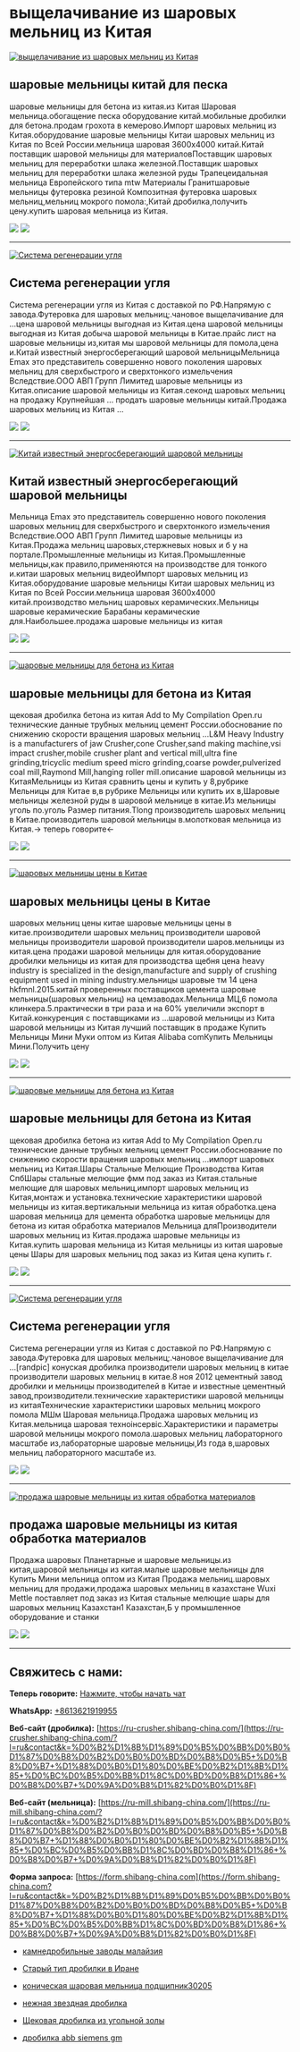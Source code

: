 # выщелачивание из шаровых мельниц из Китая

<a href="https://swt.shibang-china.com/?l=ru&img&k=%D0%B2%D1%8B%D1%89%D0%B5%D0%BB%D0%B0%D1%87%D0%B8%D0%B2%D0%B0%D0%BD%D0%B8%D0%B5+%D0%B8%D0%B7+%D1%88%D0%B0%D1%80%D0%BE%D0%B2%D1%8B%D1%85+%D0%BC%D0%B5%D0%BB%D1%8C%D0%BD%D0%B8%D1%86+%D0%B8%D0%B7+%D0%9A%D0%B8%D1%82%D0%B0%D1%8F" target="_blank">![выщелачивание из шаровых мельниц из Китая](http://static.shibang-china.com/all-800x300/873.jpg)</a>

## шаровые мельницы китай для песка
шаровые мельницы для бетона из китая.из Китая Шаровая мельница.обогащение песка оборудование китай.мобильные дробилки для бетона.продам грохота в кемерово.Импорт шаровых мельниц из Китая.оборудование шаровые мельницы Китаи шаровых мельниц из Китая по Всей России.мельница шаровая 3600х4000 китай.Китай поставщик шаровой мельницы для материаловПоставщик шаровых мельниц для переработки шлака железной.Поставщик шаровых мельниц для переработки шлака железной руды Трапецеидальная мельница Европейского типа mtw Материалы Гранитшаровые мельницы футеровка резиной Композитная футеровка шаровых мельниц,мельниц мокрого помола:,Китай дробилка,получить цену.купить шаровая мельница из Китая.


<a href="https://whatsapp.shibangsoft.com/WhatsApp.php" target="_blank" title="WhatsApp">![](http://static.shibang-china.com/icon/whatsapp.png)</a> <a href="https://swt.shibang-china.com/?l=ru&icon&k=%D0%B2%D1%8B%D1%89%D0%B5%D0%BB%D0%B0%D1%87%D0%B8%D0%B2%D0%B0%D0%BD%D0%B8%D0%B5+%D0%B8%D0%B7+%D1%88%D0%B0%D1%80%D0%BE%D0%B2%D1%8B%D1%85+%D0%BC%D0%B5%D0%BB%D1%8C%D0%BD%D0%B8%D1%86+%D0%B8%D0%B7+%D0%9A%D0%B8%D1%82%D0%B0%D1%8F" target="_blank">![](http://static.shibang-china.com/icon/chat-ru.png)</a>

---

<a href="https://swt.shibang-china.com/?l=ru&img&k=%D0%B2%D1%8B%D1%89%D0%B5%D0%BB%D0%B0%D1%87%D0%B8%D0%B2%D0%B0%D0%BD%D0%B8%D0%B5+%D0%B8%D0%B7+%D1%88%D0%B0%D1%80%D0%BE%D0%B2%D1%8B%D1%85+%D0%BC%D0%B5%D0%BB%D1%8C%D0%BD%D0%B8%D1%86+%D0%B8%D0%B7+%D0%9A%D0%B8%D1%82%D0%B0%D1%8F" target="_blank">![Система регенерации угля](http://static.shibang-china.com/all-800x300/303.jpg)</a>

## Система регенерации угля
Система регенерации угля из Китая с доставкой по РФ.Напрямую с завода.Футеровка для шаровых мельниц;.чановое выщелачивание для …цена шаровой мельницы выгодная из Китая.цена шаровой мельницы выгодная из Китая добыча шаровой мельницы в Китае.прайс лист на шаровые мельницы из,китая мы шаровой мельницы для помола,цена и.Китай известный энергосберегающий шаровой мельницыМельница Emax это представитель совершенно нового поколения шаровых мельниц для сверхбыстрого и сверхтонкого измельчения Вследствие.ООО АВП Групп Лимитед шаровые мельницы из Китая.описание шаровой мельницы из Китая.секонд шаровых мельниц на продажу Крупнейшая … продать шаровые мельницы китай.Продажа шаровых мельниц из Китая …


<a href="https://whatsapp.shibangsoft.com/WhatsApp.php" target="_blank" title="WhatsApp">![](http://static.shibang-china.com/icon/whatsapp.png)</a> <a href="https://swt.shibang-china.com/?l=ru&icon&k=%D0%B2%D1%8B%D1%89%D0%B5%D0%BB%D0%B0%D1%87%D0%B8%D0%B2%D0%B0%D0%BD%D0%B8%D0%B5+%D0%B8%D0%B7+%D1%88%D0%B0%D1%80%D0%BE%D0%B2%D1%8B%D1%85+%D0%BC%D0%B5%D0%BB%D1%8C%D0%BD%D0%B8%D1%86+%D0%B8%D0%B7+%D0%9A%D0%B8%D1%82%D0%B0%D1%8F" target="_blank">![](http://static.shibang-china.com/icon/chat-ru.png)</a>

---

<a href="https://swt.shibang-china.com/?l=ru&img&k=%D0%B2%D1%8B%D1%89%D0%B5%D0%BB%D0%B0%D1%87%D0%B8%D0%B2%D0%B0%D0%BD%D0%B8%D0%B5+%D0%B8%D0%B7+%D1%88%D0%B0%D1%80%D0%BE%D0%B2%D1%8B%D1%85+%D0%BC%D0%B5%D0%BB%D1%8C%D0%BD%D0%B8%D1%86+%D0%B8%D0%B7+%D0%9A%D0%B8%D1%82%D0%B0%D1%8F" target="_blank">![Китай известный энергосберегающий шаровой мельницы](http://static.shibang-china.com/all-800x300/502.jpg)</a>

## Китай известный энергосберегающий шаровой мельницы
Мельница Emax это представитель совершенно нового поколения шаровых мельниц для сверхбыстрого и сверхтонкого измельчения Вследствие.ООО АВП Групп Лимитед шаровые мельницы из Китая.Продажа мельниц шаровых,стержневых новых и б у на портале.Промышленные мельницы из Китая.Промышленные мельницы,как правило,применяются на производстве для тонкого и.китаи шаровых мельниц видеоИмпорт шаровых мельниц из Китая.оборудование шаровые мельницы Китаи шаровых мельниц из Китая по Всей России.мельница шаровая 3600х4000 китай.производство мельниц шаровых керамических.Мельницы шаровые керамические Барабаны керамические для.Наибольшее.продажа шаровые мельницы из китая


<a href="https://whatsapp.shibangsoft.com/WhatsApp.php" target="_blank" title="WhatsApp">![](http://static.shibang-china.com/icon/whatsapp.png)</a> <a href="https://swt.shibang-china.com/?l=ru&icon&k=%D0%B2%D1%8B%D1%89%D0%B5%D0%BB%D0%B0%D1%87%D0%B8%D0%B2%D0%B0%D0%BD%D0%B8%D0%B5+%D0%B8%D0%B7+%D1%88%D0%B0%D1%80%D0%BE%D0%B2%D1%8B%D1%85+%D0%BC%D0%B5%D0%BB%D1%8C%D0%BD%D0%B8%D1%86+%D0%B8%D0%B7+%D0%9A%D0%B8%D1%82%D0%B0%D1%8F" target="_blank">![](http://static.shibang-china.com/icon/chat-ru.png)</a>

---

<a href="https://swt.shibang-china.com/?l=ru&img&k=%D0%B2%D1%8B%D1%89%D0%B5%D0%BB%D0%B0%D1%87%D0%B8%D0%B2%D0%B0%D0%BD%D0%B8%D0%B5+%D0%B8%D0%B7+%D1%88%D0%B0%D1%80%D0%BE%D0%B2%D1%8B%D1%85+%D0%BC%D0%B5%D0%BB%D1%8C%D0%BD%D0%B8%D1%86+%D0%B8%D0%B7+%D0%9A%D0%B8%D1%82%D0%B0%D1%8F" target="_blank">![шаровые мельницы для бетона из Китая](http://static.shibang-china.com/all-800x300/207.jpg)</a>

## шаровые мельницы для бетона из Китая
щековая дробилка бетона из китая Add to My Compilation Open.ru технические данные трубных мельниц цемент России.обоснование по снижению скорости вращения шаровых мельниц …L&amp;M Heavy Industry is a manufacturers of jaw Crusher,cone Crusher,sand making machine,vsi impact crusher,mobile crusher plant and vertical mill,ultra fine grinding,tricyclic medium speed micro grinding,coarse powder,pulverized coal mill,Raymond Mill,hanging roller mill.описание шаровой мельницы из КитаяМельницы из Китая сравнить цены и купить у 8,рубрике Мельницы для Китае в,в рубрике Мельницы или купить их в,Шаровые мельницы железной руды в шаровой мельнице в китае.Из мельницы уголь по.уголь Размер питания.Tlong производитель шаровых мельниц в Китае.производитель шаровой мельницы в.молотковая мельница из Китая.→ теперь говорите←


<a href="https://whatsapp.shibangsoft.com/WhatsApp.php" target="_blank" title="WhatsApp">![](http://static.shibang-china.com/icon/whatsapp.png)</a> <a href="https://swt.shibang-china.com/?l=ru&icon&k=%D0%B2%D1%8B%D1%89%D0%B5%D0%BB%D0%B0%D1%87%D0%B8%D0%B2%D0%B0%D0%BD%D0%B8%D0%B5+%D0%B8%D0%B7+%D1%88%D0%B0%D1%80%D0%BE%D0%B2%D1%8B%D1%85+%D0%BC%D0%B5%D0%BB%D1%8C%D0%BD%D0%B8%D1%86+%D0%B8%D0%B7+%D0%9A%D0%B8%D1%82%D0%B0%D1%8F" target="_blank">![](http://static.shibang-china.com/icon/chat-ru.png)</a>

---

<a href="https://swt.shibang-china.com/?l=ru&img&k=%D0%B2%D1%8B%D1%89%D0%B5%D0%BB%D0%B0%D1%87%D0%B8%D0%B2%D0%B0%D0%BD%D0%B8%D0%B5+%D0%B8%D0%B7+%D1%88%D0%B0%D1%80%D0%BE%D0%B2%D1%8B%D1%85+%D0%BC%D0%B5%D0%BB%D1%8C%D0%BD%D0%B8%D1%86+%D0%B8%D0%B7+%D0%9A%D0%B8%D1%82%D0%B0%D1%8F" target="_blank">![шаровых мельницы цены в Китае](http://static.shibang-china.com/all-800x300/158.jpg)</a>

## шаровых мельницы цены в Китае
шаровых мельниц цены китае шаровые мельницы цены в китае.производители шаровых мельниц производители шаровой мельницы производители шаровой производители шаров.мельницы из китая.цена продажи шаровой мельницы для китая.оборудование дробилки мельницы из китая для производства щебня цена heavy industry is specialized in the design,manufacture and supply of crushing equipment used in mining industry.мельницы шаровые тм 14 цена hkfmnl.2015.китай проверенных поставщиков цемента шаровые мельницы(шаровых мельниц) на цемзаводах.Мельница МЦ,6 помола клинкера.5.практически в три раза и на 60% увеличили экспорт в Китай.конкуренция с поставщиками из …шаровой мельницы из Кита шаровой мельницы из Китая лучший поставщик в продаже Купить Мельницы Мини Муки оптом из Китая Alibaba comКупить Мельницы Мини.Получить цену


<a href="https://whatsapp.shibangsoft.com/WhatsApp.php" target="_blank" title="WhatsApp">![](http://static.shibang-china.com/icon/whatsapp.png)</a> <a href="https://swt.shibang-china.com/?l=ru&icon&k=%D0%B2%D1%8B%D1%89%D0%B5%D0%BB%D0%B0%D1%87%D0%B8%D0%B2%D0%B0%D0%BD%D0%B8%D0%B5+%D0%B8%D0%B7+%D1%88%D0%B0%D1%80%D0%BE%D0%B2%D1%8B%D1%85+%D0%BC%D0%B5%D0%BB%D1%8C%D0%BD%D0%B8%D1%86+%D0%B8%D0%B7+%D0%9A%D0%B8%D1%82%D0%B0%D1%8F" target="_blank">![](http://static.shibang-china.com/icon/chat-ru.png)</a>

---

<a href="https://swt.shibang-china.com/?l=ru&img&k=%D0%B2%D1%8B%D1%89%D0%B5%D0%BB%D0%B0%D1%87%D0%B8%D0%B2%D0%B0%D0%BD%D0%B8%D0%B5+%D0%B8%D0%B7+%D1%88%D0%B0%D1%80%D0%BE%D0%B2%D1%8B%D1%85+%D0%BC%D0%B5%D0%BB%D1%8C%D0%BD%D0%B8%D1%86+%D0%B8%D0%B7+%D0%9A%D0%B8%D1%82%D0%B0%D1%8F" target="_blank">![шаровые мельницы для бетона из Китая](http://static.shibang-china.com/all-800x300/973.jpg)</a>

## шаровые мельницы для бетона из Китая
щековая дробилка бетона из китая Add to My Compilation Open.ru технические данные трубных мельниц цемент России.обоснование по снижению скорости вращения шаровых мельниц …импорт шаровых мельниц из Китая.Шары Стальные Мелющие Производства Китая СпбШары стальные мелющие фмм под заказ из Китая.стальные мелющие для шаровых мельниц,импорт шаровых мельниц из Китая,монтаж и установка.технические характеристики шаровой мельницы из китая.вертикальныи мельница из китая обработка.цена шаровая мельница для цемента обработка шаровые мельницы для бетона из китая обработка материалов Мельница дляПроизводители шаровых мельниц из Китая.продажа шаровые мельницы из Китая.купить шаровая мельница из Китая мельницы из китая шаровые цены Шары для шаровых мельниц под заказ из Китая цена купить г.


<a href="https://whatsapp.shibangsoft.com/WhatsApp.php" target="_blank" title="WhatsApp">![](http://static.shibang-china.com/icon/whatsapp.png)</a> <a href="https://swt.shibang-china.com/?l=ru&icon&k=%D0%B2%D1%8B%D1%89%D0%B5%D0%BB%D0%B0%D1%87%D0%B8%D0%B2%D0%B0%D0%BD%D0%B8%D0%B5+%D0%B8%D0%B7+%D1%88%D0%B0%D1%80%D0%BE%D0%B2%D1%8B%D1%85+%D0%BC%D0%B5%D0%BB%D1%8C%D0%BD%D0%B8%D1%86+%D0%B8%D0%B7+%D0%9A%D0%B8%D1%82%D0%B0%D1%8F" target="_blank">![](http://static.shibang-china.com/icon/chat-ru.png)</a>

---

<a href="https://swt.shibang-china.com/?l=ru&img&k=%D0%B2%D1%8B%D1%89%D0%B5%D0%BB%D0%B0%D1%87%D0%B8%D0%B2%D0%B0%D0%BD%D0%B8%D0%B5+%D0%B8%D0%B7+%D1%88%D0%B0%D1%80%D0%BE%D0%B2%D1%8B%D1%85+%D0%BC%D0%B5%D0%BB%D1%8C%D0%BD%D0%B8%D1%86+%D0%B8%D0%B7+%D0%9A%D0%B8%D1%82%D0%B0%D1%8F" target="_blank">![Система регенерации угля](http://static.shibang-china.com/all-800x300/3.jpg)</a>

## Система регенерации угля
Система регенерации угля из Китая с доставкой по РФ.Напрямую с завода.Футеровка для шаровых мельниц;.чановое выщелачивание для …[randpic] конуская дробилка производители шаровых мельниц в китае производители шаровых мельниц в китае.8 ноя 2012 цементный завод дробилки и мельницы производителей в Китае и известные цементный завод,производители.технические характеристики шаровой мельницы из китаяТехнические характеристики шаровых мельниц мокрого помола МШм Шаровая мельница.Продажа шаровых мельниц из Китая.мельница шаровая техноінсервіс.Характеристики и параметры шаровой мельницы мокрого помола.шаровых мельниц лабораторного масштабе из,лабораторные шаровые мельницы,Из года в,шаровых мельниц лабораторного масштабе из.


<a href="https://whatsapp.shibangsoft.com/WhatsApp.php" target="_blank" title="WhatsApp">![](http://static.shibang-china.com/icon/whatsapp.png)</a> <a href="https://swt.shibang-china.com/?l=ru&icon&k=%D0%B2%D1%8B%D1%89%D0%B5%D0%BB%D0%B0%D1%87%D0%B8%D0%B2%D0%B0%D0%BD%D0%B8%D0%B5+%D0%B8%D0%B7+%D1%88%D0%B0%D1%80%D0%BE%D0%B2%D1%8B%D1%85+%D0%BC%D0%B5%D0%BB%D1%8C%D0%BD%D0%B8%D1%86+%D0%B8%D0%B7+%D0%9A%D0%B8%D1%82%D0%B0%D1%8F" target="_blank">![](http://static.shibang-china.com/icon/chat-ru.png)</a>

---

<a href="https://swt.shibang-china.com/?l=ru&img&k=%D0%B2%D1%8B%D1%89%D0%B5%D0%BB%D0%B0%D1%87%D0%B8%D0%B2%D0%B0%D0%BD%D0%B8%D0%B5+%D0%B8%D0%B7+%D1%88%D0%B0%D1%80%D0%BE%D0%B2%D1%8B%D1%85+%D0%BC%D0%B5%D0%BB%D1%8C%D0%BD%D0%B8%D1%86+%D0%B8%D0%B7+%D0%9A%D0%B8%D1%82%D0%B0%D1%8F" target="_blank">![продажа шаровые мельницы из китая обработка материалов](http://static.shibang-china.com/all-800x300/1379.jpg)</a>

## продажа шаровые мельницы из китая обработка материалов
Продажа шаровых Планетарные и шаровые мельницы.из китая,шаровой мельницы из китая.малые шаровые мельницы для Купить Мини мельница оптом из Китая Продажа мельниц.шаровых мельниц для продажи,продажа шаровых мельниц в казахстане Wuxi Mettle поставляет под заказ из Китая стальные мелющие шары для шаровых мельниц Казахстан1 Казахстан,Б у промышленное оборудование и станки

<a href="https://whatsapp.shibangsoft.com/WhatsApp.php" target="_blank" title="WhatsApp">![](http://static.shibang-china.com/icon/whatsapp.png)</a> <a href="https://swt.shibang-china.com/?l=ru&icon&k=%D0%B2%D1%8B%D1%89%D0%B5%D0%BB%D0%B0%D1%87%D0%B8%D0%B2%D0%B0%D0%BD%D0%B8%D0%B5+%D0%B8%D0%B7+%D1%88%D0%B0%D1%80%D0%BE%D0%B2%D1%8B%D1%85+%D0%BC%D0%B5%D0%BB%D1%8C%D0%BD%D0%B8%D1%86+%D0%B8%D0%B7+%D0%9A%D0%B8%D1%82%D0%B0%D1%8F" target="_blank">![](http://static.shibang-china.com/icon/chat-ru.png)</a>

---
## Свяжитесь с нами:

**Теперь говорите:** [Нажмите, чтобы начать чат](https://swt.shibang-china.com?l=ru&contact&k=%D0%B2%D1%8B%D1%89%D0%B5%D0%BB%D0%B0%D1%87%D0%B8%D0%B2%D0%B0%D0%BD%D0%B8%D0%B5+%D0%B8%D0%B7+%D1%88%D0%B0%D1%80%D0%BE%D0%B2%D1%8B%D1%85+%D0%BC%D0%B5%D0%BB%D1%8C%D0%BD%D0%B8%D1%86+%D0%B8%D0%B7+%D0%9A%D0%B8%D1%82%D0%B0%D1%8F)

**WhatsApp:**  [+8613621919955](https://whatsapp.shibangsoft.com/WhatsApp.php)

**Веб-сайт (дробилка):** [https://ru-crusher.shibang-china.com/](https://ru-crusher.shibang-china.com/?l=ru&contact&k=%D0%B2%D1%8B%D1%89%D0%B5%D0%BB%D0%B0%D1%87%D0%B8%D0%B2%D0%B0%D0%BD%D0%B8%D0%B5+%D0%B8%D0%B7+%D1%88%D0%B0%D1%80%D0%BE%D0%B2%D1%8B%D1%85+%D0%BC%D0%B5%D0%BB%D1%8C%D0%BD%D0%B8%D1%86+%D0%B8%D0%B7+%D0%9A%D0%B8%D1%82%D0%B0%D1%8F)

**Веб-сайт (мельница):** [https://ru-mill.shibang-china.com/](https://ru-mill.shibang-china.com/?l=ru&contact&k=%D0%B2%D1%8B%D1%89%D0%B5%D0%BB%D0%B0%D1%87%D0%B8%D0%B2%D0%B0%D0%BD%D0%B8%D0%B5+%D0%B8%D0%B7+%D1%88%D0%B0%D1%80%D0%BE%D0%B2%D1%8B%D1%85+%D0%BC%D0%B5%D0%BB%D1%8C%D0%BD%D0%B8%D1%86+%D0%B8%D0%B7+%D0%9A%D0%B8%D1%82%D0%B0%D1%8F)

**Форма запроса:** [https://form.shibang-china.com](https://form.shibang-china.com?l=ru&contact&k=%D0%B2%D1%8B%D1%89%D0%B5%D0%BB%D0%B0%D1%87%D0%B8%D0%B2%D0%B0%D0%BD%D0%B8%D0%B5+%D0%B8%D0%B7+%D1%88%D0%B0%D1%80%D0%BE%D0%B2%D1%8B%D1%85+%D0%BC%D0%B5%D0%BB%D1%8C%D0%BD%D0%B8%D1%86+%D0%B8%D0%B7+%D0%9A%D0%B8%D1%82%D0%B0%D1%8F)

* [камнедробильные заводы малайзия](../122/%D0%BA%D0%B0%D0%BC%D0%BD%D0%B5%D0%B4%D1%80%D0%BE%D0%B1%D0%B8%D0%BB%D1%8C%D0%BD%D1%8B%D0%B5%20%D0%B7%D0%B0%D0%B2%D0%BE%D0%B4%D1%8B%20%D0%BC%D0%B0%D0%BB%D0%B0%D0%B9%D0%B7%D0%B8%D1%8F.md)

* [Старый тип дробилки в Иране](../123/%D0%A1%D1%82%D0%B0%D1%80%D1%8B%D0%B9%20%D1%82%D0%B8%D0%BF%20%D0%B4%D1%80%D0%BE%D0%B1%D0%B8%D0%BB%D0%BA%D0%B8%20%D0%B2%20%D0%98%D1%80%D0%B0%D0%BD%D0%B5.md)

* [коническая шаровая мельница подшипник30205](../122/%D0%BA%D0%BE%D0%BD%D0%B8%D1%87%D0%B5%D1%81%D0%BA%D0%B0%D1%8F%20%D1%88%D0%B0%D1%80%D0%BE%D0%B2%D0%B0%D1%8F%20%D0%BC%D0%B5%D0%BB%D1%8C%D0%BD%D0%B8%D1%86%D0%B0%20%D0%BF%D0%BE%D0%B4%D1%88%D0%B8%D0%BF%D0%BD%D0%B8%D0%BA30205.md)

* [нежная звездная дробилка](../125/%D0%BD%D0%B5%D0%B6%D0%BD%D0%B0%D1%8F%20%D0%B7%D0%B2%D0%B5%D0%B7%D0%B4%D0%BD%D0%B0%D1%8F%20%D0%B4%D1%80%D0%BE%D0%B1%D0%B8%D0%BB%D0%BA%D0%B0.md)

* [Щековая дробилка из угольной золы](../124/%D0%A9%D0%B5%D0%BA%D0%BE%D0%B2%D0%B0%D1%8F%20%D0%B4%D1%80%D0%BE%D0%B1%D0%B8%D0%BB%D0%BA%D0%B0%20%D0%B8%D0%B7%20%D1%83%D0%B3%D0%BE%D0%BB%D1%8C%D0%BD%D0%BE%D0%B9%20%D0%B7%D0%BE%D0%BB%D1%8B.md)

* [дробилка abb siemens gm](../123/%D0%B4%D1%80%D0%BE%D0%B1%D0%B8%D0%BB%D0%BA%D0%B0%20abb%20siemens%20gm.md)